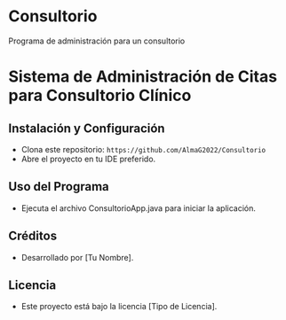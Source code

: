 # Consultorio
Programa de administración para un consultorio
# Sistema de Administración de Citas para Consultorio Clínico

## Instalación y Configuración

- Clona este repositorio: `https://github.com/AlmaG2022/Consultorio`
- Abre el proyecto en tu IDE preferido.

## Uso del Programa

- Ejecuta el archivo ConsultorioApp.java para iniciar la aplicación.

## Créditos

- Desarrollado por [Tu Nombre].

## Licencia

- Este proyecto está bajo la licencia [Tipo de Licencia].
